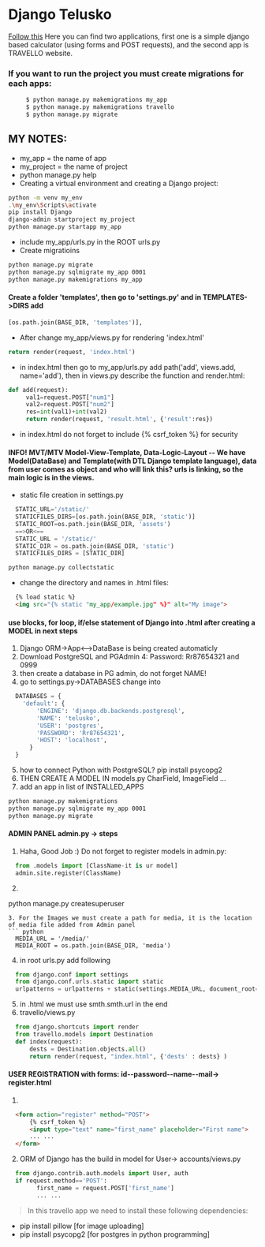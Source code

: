 # Django Telusko
[Follow this](https://www.youtube.com/watch?v=OTmQOjsl0eg)
Here you can find two applications, first one is a simple django based calculator (using forms and POST requests), and the second app is TRAVELLO website.
### If you want to run the project you must create migrations for each apps:
``` bash
     $ python manage.py makemigrations my_app
     $ python manage.py makemigrations travello
     $ python manage.py migrate
```


## MY NOTES:
- my_app = the name of app
- my_project = the name of project
- python manage.py help
- Creating a virtual environment and creating a Django project:
``` bash
python -m venv my_env
.\my_env\Scripts\activate
pip install Django
django-admin startproject my_project
python manage.py startapp my_app
```
- include my_app/urls.py in the ROOT urls.py
- Create migratioins
``` bash 
python manage.py migrate
python manage.py sqlmigrate my_app 0001
python manage.py makemigrations my_app
```
#### Create a folder 'templates', then go to 'settings.py' and in TEMPLATES->DIRS add 
``` python 
[os.path.join(BASE_DIR, 'templates')],
```
- After change my_app/views.py for rendering 'index.html'
``` python
return render(request, 'index.html')
```
- in index.html <from action='add' method='POST'> then go to my_app/urls.py add path('add', views.add, name='add'), then in views.py describe the function and render.html:
 ``` python
 def add(request):
      val1=request.POST["num1"]
      val2=request.POST["num2"]
      res=int(val1)+int(val2)
      return render(request, 'result.html', {'result':res})
```
- in index.html do not forget to include {% csrf_token %} for security 

#### INFO! MVT/MTV Model-View-Template, Data-Logic-Layout -- We have Model(DataBase) and Template(with DTL Django template language), data from user comes as object and who   will link this? urls is linking, so the main logic is in the views.

- static file creation in settings.py
``` python
  STATIC_URL='/static/' 
  STATICFILES_DIRS=[os.path.join(BASE_DIR, 'static')]
  STATIC_ROOT=os.path.join(BASE_DIR, 'assets')
  ==>OR<==
  STATIC_URL = '/static/'
  STATIC_DIR = os.path.join(BASE_DIR, 'static')
  STATICFILES_DIRS = [STATIC_DIR]
```
``` bash
python manage.py collectstatic
```
- change the directory and names in .html files:
``` html
  {% load static %}
  <img src="{% static "my_app/example.jpg" %}" alt="My image">
```
#### use blocks, for loop, if/else statement of Django into .html after creating a MODEL in next steps 
1. Django ORM->App<-->DataBase is being created automaticly
2. Download PostgreSQL and PGAdmin 4: Password: Rr87654321 and 0999
3. then create a database in PG admin, do not forget NAME!
4. go to settings.py->DATABASES change into
``` python
  DATABASES = {
    'default': {
        'ENGINE': 'django.db.backends.postgresql',
        'NAME': 'telusko', 
        'USER': 'postgres',
        'PASSWORD': 'Rr87654321',
        'HOST': 'localhost',
      }
  }
 ```
5. how to connect Python with PostgreSQL? pip install psycopg2
6. THEN CREATE A MODEL IN models.py CharField, ImageField ...
7. add an app in list of INSTALLED_APPS

``` bash 
python manage.py makemigrations
python manage.py sqlmigrate my_app 0001
python manage.py migrate
```
#### ADMIN PANEL admin.py -> steps
1. Haha, Good Job :) Do not forget to register models in admin.py:
  ``` python
    from .models import [ClassName-it is ur model]
    admin.site.register(ClassName)
 ```
2. ``` bash
python manage.py createsuperuser
```
3. For the Images we must create a path for media, it is the location of media file added from Admin panel
``` python
  MEDIA_URL = '/media/'
  MEDIA_ROOT = os.path.join(BASE_DIR, 'media')
```
4. in root urls.py add following
``` python
  from django.conf import settings
  from django.conf.urls.static import static
  urlpatterns = urlpatterns + static(settings.MEDIA_URL, document_root=settings.MEDIA_ROOT)
  ```
5. in .html we must use smth.smth.url in the end 
6. travello/views.py
``` python
  from django.shortcuts import render
  from travello.models import Destination
  def index(request):
      dests = Destination.objects.all()
      return render(request, "index.html", {'dests' : dests} )
  ```
#### USER REGISTRATION with forms: id--password--name--mail-> register.html
1. 
``` html
  <form action="register" method="POST">
      {% csrf_token %}
      <input type="text" name="first_name" placeholder="First name">
      ... ...
  </form>
```
2. ORM of Django has the build in model for User-> accounts/views.py
``` python
  from django.contrib.auth.models import User, auth
  if request.method=='POST':
        first_name = request.POST['first_name']
        ... ...
  ```



        

> In this travello app we need to install these following dependencies:
- pip install pillow  [for image uploading]
- pip install psycopg2 [for postgres in python programming]

